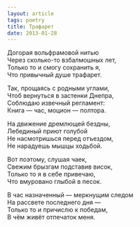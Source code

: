 ```yaml
---
layout: article
tags: poetry
title: Трафарет
date: 2013-01-28
---
```


Догорая вольфрамовой нитью<br>
Через сколько-то взбалмошных лет,<br>
Только то и смогу сохранить я,<br>
Что привычный душе трафарет.<br>

Так, прощаясь с родными углами,<br>
Чтоб вернуться в застенки Днепра,<br>
Соблюдаю извечный регламент:<br>
Книга — час, моцион — полтора.<br>

На движение дремлющей бездны,<br>
Лебединый приют голубой<br>
Не насмотришься перед отъездом,<br>
Не нарадуешь мышцы ходьбой.<br>

Вот поэтому, слушая чаек,<br>
Свежим брызгам подставив висок,<br>
Только то я в себе привечаю,<br>
Что вмуровано глыбой в песок.<br>

В час назначенный — меркнущим следом<br>
На рассвете последнего дня —<br>
Только то и причислю к победам,<br>
В чём живёт отпечаток меня.
